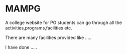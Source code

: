 # MAMPG

A college website for PG students can go through all the activities,programs,facilities etc.

There are many facilities provided like .....

I have done .....
